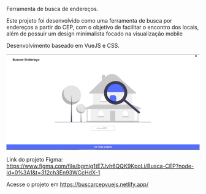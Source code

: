 Ferramenta de busca de endereços.

Este projeto foi desenvolvido como uma ferramenta de busca por endereços a partir do CEP, com o objetivo de facilitar o encontro dos locais, além de possuir um design minimalista focado na visualização mobile

Desenvolvimento baseado em VueJS e CSS.

![Buscar de Endereços](https://raw.githubusercontent.com/joao-porfirio/buscaCep/master/img/projeto.PNG)

Link do projeto Figma: https://www.figma.com/file/bgmig1tE7Jvh6QQK9KpoLi/Busca-CEP?node-id=0%3A1&t=312ch3En93WCcHdX-1

Acesse o projeto em https://buscarcepvuejs.netlify.app/
